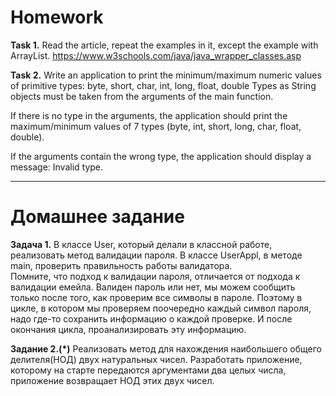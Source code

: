 # Homework

**Task 1.**
Read the article, repeat the examples in it, except the example with ArrayList.
https://www.w3schools.com/java/java_wrapper_classes.asp

**Task 2.**
Write an application to print the minimum/maximum numeric values of primitive types:
byte, short, char, int, long, float, double
Types as String objects must be taken from the arguments of the main function.

If there is no type in the arguments, the application should print the maximum/minimum
values of 7 types (byte, int, short, long, char, float, double).

If the arguments contain the wrong type, the application should display a message:
<argument> Invalid type.

_______________________________________________________

# Домашнее задание

**Задача 1.**
В классе User, который делали в классной работе, реализовать метод валидации пароля.
В классе UserAppl, в методе main, проверить правильность работы валидатора.  
Помните, что подход к валидации пароля, отличается от подхода к валидации емейла.
Валиден пароль или нет, мы можем сообщить только после того, как проверим все символы в пароле.
Поэтому в цикле, в котором мы проверяем поочередно каждый символ пароля, надо где-то сохранить информацию
о каждой проверке. И после окончания цикла, проанализировать эту информацию.

**Задание 2.(*)**
Реализовать метод для нахождения наибольшего общего делителя(НОД) двух натуральных чисел.
Разработать приложение, которому на старте передаются аргументами два целых числа,
приложение возвращает НОД этих двух чисел.






